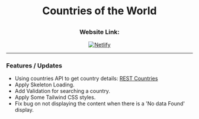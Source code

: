 <div align="center">

<h1>Countries of the World<h2> 

 ### Website Link:
[![Netlify](https://img.shields.io/badge/Netlify-Visit-brightgreen?style=for-the-badge&logo=netlify)](https://countryinfohub.netlify.app/)
</div>

---
<h3>Features / Updates</h3>

- <span>Using countries API to get country details: </span> <a href="https://restcountries.com/">REST Countries</a>
- Apply Skeleton Loading.
- Add Validation for searching a country.
- Apply Some Tailwind CSS styles.
- Fix bug on not displaying the content when there is a 'No data Found' display.
